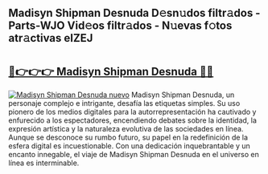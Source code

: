 ## Madisyn Shipman Desnuda D𝚎sn𝚞dos filtr𝚊dos - Parts-WJO Vid𝚎os filtr𝚊dos - N𝚞evas f𝚘tos atr𝚊ctivas eIZEJ

# <h2><a href="http://mb8ubc1.tromn.icu/?c=Madisyn+Shipman+Desnuda">🔗👉👉👉 Madisyn Shipman Desnuda 🔗🔗</a></h2>

[![Madisyn Shipman Desnuda nuevo](https://i.imgur.com/pEAQMta.gif)](http://mb8ubc1.tromn.icu/?c=Madisyn+Shipman+Desnuda)
Madisyn Shipman Desnuda, un personaje complejo e intrigante, desafía las etiquetas simples. Su uso pionero de los medios digitales para la autorrepresentación ha cautivado y enfurecido a los espectadores, encendiendo debates sobre la identidad, la expresión artística y la naturaleza evolutiva de las sociedades en línea. Aunque se desconoce su rumbo futuro, su papel en la redefinición de la esfera digital es incuestionable. Con una dedicación inquebrantable y un encanto innegable, el viaje de Madisyn Shipman Desnuda en el universo en línea es interminable.
